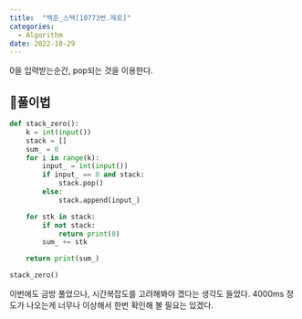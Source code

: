 ```yaml
---
title:  "백준_스택[10773번.제로]"
categories:
  - Algorithm
date: 2022-10-29
---
```


0을 입력받는순간, pop되는 것을 이용한다.

## 🍳풀이법
```python
def stack_zero():
    k = int(input())
    stack = []
    sum_ = 0
    for i in range(k):
        input_ = int(input())
        if input_ == 0 and stack:
            stack.pop()
        else:
            stack.append(input_)

    for stk in stack:
        if not stack:
            return print(0)
        sum_ += stk

    return print(sum_)

stack_zero()
```
이번에도 금방 풀었으나, 시간복잡도를 고려해봐야 겠다는 생각도 들었다.
4000ms 정도가 나오는게 너무나 이상해서 한번 확인해 볼 필요는 있겠다.